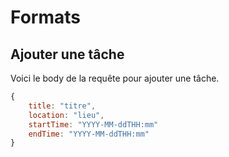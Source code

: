 # Formats

## Ajouter une tâche

Voici le body de la requête pour ajouter une tâche.

```js
{
    title: "titre",
    location: "lieu",
    startTime: "YYYY-MM-ddTHH:mm"
    endTime: "YYYY-MM-ddTHH:mm"
}
```
